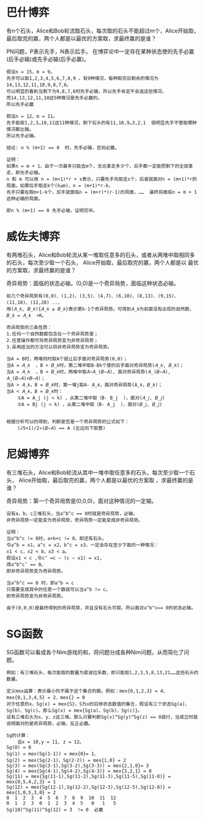 # 巴什博弈

有n个石头，Alice和Bob轮流取石头，每次取的石头不能超过m个，Alice开始取，最后取完的赢，两个人都是以最优的方案取，求最终赢的是谁？

PN问题，P表示先手，N表示后手。
在博弈论中一定存在某种状态使的先手必赢(后手必输)或先手必输(后手必赢)。

```
假设n = 15，m = 9。
先手可以取1,2,3,4,5,6,7,8,9 。有9种情况，每种取完后剩余的情况为14,13,12,11,10,9,8,7,6。
可以明显的看到当剩下为9,8,7,6时先手必输，所以先手肯定不会选这些情况，
而14,13,12,11,10这5种情况是先手必赢的。
所以先手必赢

假设n = 12，m = 11。
先手能取1,2,3…10,11这11种情况，剩下石头的有11,10,9…3,2,1  很明显先手不管取哪种情况都比输。
所以先手必输。

结论: n % (m+1) == 0  时，先手必输，否则必赢。

证明：
如果n = m + 1，由于一次最多只能去m个，无论拿走多少个，后手都一定能把剩下的全部拿走，即先手必输。
n 和 m 可以用 n = (m+1)*r + s表示，只要先手先取走s个，后者就面对n = (m+1)*r的局面。如果后手取走k个(k≤m)，n = (m+1)*r-k，
先手只要在取m+1-k个，后手就面临n = (m+r)*(r-1)的局面，……  最终将面临n = m + 1这种必输的局面。

即n % (m+1) == 0 先手必输，证明完毕。
```



# 威佐夫博弈

有两堆石头，Alice和Bob轮流从某一堆取任意多的石头，或者从两堆中取相同多的石头，每次至少取一个石头， Alice开始取，最后取完的赢，两个人都是以
最优的方案取，求最终赢的是谁？

奇异局势：面临的状态必输。(0,0)是一个奇异局势，面临这种状态必输。
```
前几个奇异局势有(0,0)、(1,2)、(3,5)、(4,7)、(6,10)、(8,13)、(9,15)、(11,18)、(12,20) ...
用(𝐴_𝑘, 𝐵_𝑘){𝐴_𝑘 ≤ 𝐵_𝑘}表示第k-1个奇异局势。可得到𝐴_𝑘为前面没有出现的自然数， 𝐵_𝑘 = 𝐴_𝑘  +K。

奇异局势的三条性质：
1.任何一个自然数都包含在一个奇异局势里；
2.任意操作都可将奇异局势变为非奇异局势；
3.采用适当的方法可以将非奇异局势变为奇异局势。

当A = B时，两堆同时取A个就让后手面对奇异局势(0,0)；
当A = 𝐴_𝑘  ，B > 𝐵_𝑘时，第二堆中取B-Bk个使的后手面对奇异局势(𝐴_𝑘, 𝐵_𝑘)；
当A = 𝐴_𝑘  ，B < 𝐵_𝑘时，两堆中取𝐴−𝐴_(𝐵−𝐴), 面对奇异局势(𝐴_(𝐵−𝐴), 𝐴_(𝐵−𝐴)+𝐵−𝐴)；
当A > 𝐴_𝑘，B = 𝐵_𝑘时，第一堆j取A- A_𝑘，面对奇异局势(A_𝑘，𝐵_𝑘)；
当A < 𝐴_𝑘，B = 𝐵_𝑘时：
	①A = A_j (j < k) ，从第二堆中取（B- B_j  ），面对(𝐴_𝑗, 𝐵_𝑗)
	②A = Bj (j < k) ，从第二堆中取（B- A_j  ），面对(𝐵_𝑗, 𝐵_𝑗)


根据分析可以的得到，判断是否是一个奇异局势的公式如下：
	(√5+1)/2∗(𝐵−𝐴) == A (左边向下取整)
```


# 尼姆博弈

有三堆石头，Alice和Bob轮流从其中一堆中取任意多的石头，每次至少取一个石头， Alice开始取，最后取完的赢，两个人都是以最优的方案取
，求最终赢的是谁？

奇异局势：第一个奇异局势是(0,0,0)，面对这种情况的一定输。
```
设有a，b，c三堆石头，当a^b^c == 0时就是奇异局势，必输。
非奇异局势一定能变为奇异局势，奇异局势一定能变成非奇异局势。

证明：
当a^b^c != 0时，a+b+c != 0，即还有石头。
令a^b = x1，a^c = x2，b^c = x3，一定会存在至少下面的一种情况：
x1 < c，x2 < b，x3 < a。
假设x1 < c ,令c‘ =c – (c – x1) = x1,
得a^b^c’ == 0。
即非奇异局势变为奇异局势。

当a^b^c == 0 时，即a^b = c
只需要变成其中的任意一个数就可以当a^b != c。
即奇异局势变为非奇异局势。

由于(0,0,0)是最终得到的奇异局势，并且没有石头可取，所以面对a^b^c== 0的状态必输。
```


# SG函数

SG函数可以看成各个Nim游戏的和，将问题分成各种Nim问题，从而简化了问题。
```
例如：有三堆石头，每次能取的数量为斐波拉系数，即只能取1,2,3,5,8,13,21……这些石头的数量。

定义mex运算：表示最小的不属于这个集合的数。例如：mex{0,1,2,3} = 4、mex{0,1,3,4,5} = 2、mex{} = 0
对于任意的x，Sg(x) = mex{S}，S为x的后继状态数值的集合，假设有三个状态Sg(a)、Sg(b)、Sg(c)。那么Sg(x) = mex{Sg(a)，Sg(b)，Sg(c)}。
设有三堆石头为x、y、z这三堆。那么只要判断Sg(x)^Sg(y)^Sg(z) == 0就行，当成立时就说明面对的是奇异局势，必输，反正必赢。

Sg的计算：
	设x = 10,y = 11, z = 12。
Sg(0) = 0
Sg(1) = mex(Sg(1-1)) = mex{0}= 1、
Sg(2) = mex(Sg(2-1)，Sg(2-2)) = mex{1,0} = 2
Sg(3) = mex(Sg(3-1),Sg(3-2),Sg(3-3)) = mex{2,1,0}= 3
Sg(4) = mex{Sg(4-1),Sg(4-2),Sg(4-3)} = mex{3,2,1} = 0
Sg(11) = mex{Sg(11-1),Sg(11-2),Sg(11-3),Sg(11-5),Sg(11-8)} = mex{0,5,4,2,3} = 1
Sg(12) = mex{Sg(12-1),Sg(12-2),Sg(12-3),Sg(12-5),Sg(12-8)} = mex{1,0,5,3,0} = 2
0  1  2  3  4  5  6  7  8  9  10  11  12
0  1  2  3  0  1  2  3  4  5   0   1   5
Sg(10)^Sg(11)^Sg(12) = 3  != 0  必赢
```
